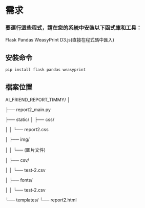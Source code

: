 # 需求

### 要運行這些程式，請在您的系統中安裝以下函式庫和工具：

Flask
Pandas
WeasyPrint
D3.js(直接在程式碼中匯入)


## 安裝命令

```sh
pip install flask pandas weasyprint
```

## 檔案位置

AI_FRIEND_REPORT_TIMMY/
│

├── report2_main.py

├── static/
│   ├── css/

│   │   └── report2.css

│   ├── img/

│   │   └── (圖片文件)

│   ├── csv/

│   │   └── test-2.csv

│   ├── fonts/

│   │   └── test-2.csv

└── templates/
    └── report2.html
